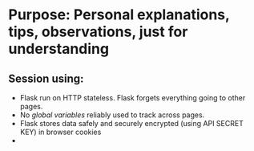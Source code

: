 # Purpose: Personal explanations, tips, observations, just for understanding

## Session using:

- Flask run on HTTP stateless. Flask forgets everything going to other pages.
- No *global variables* reliably used to track across pages.
- Flask stores data safely and securely encrypted (using API SECRET KEY) in browser cookies
- 